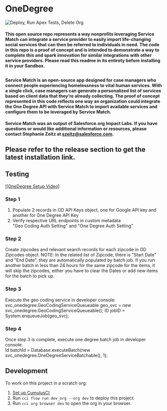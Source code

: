 # OneDegree

![Deploy, Run Apex Tests, Delete Org](https://github.com/Salesforce-org-Impact-xLabs/OneDegree/workflows/Deploy,%20Run%20Apex%20Tests,%20Delete%20Org/badge.svg)

#### This open source repo represents a way nonprofits leveraging Service Match can integrate a service provider to easily import life-changing social services that can then be referred to individuals in need. The code in this repo is a proof of concept and is intended to demonstrate a way to complete this and spark innovation for similar integrations with other service providers. Please read this readme in its entirety before installing it in your Sandbox.
##
#### Service Match is an open-source app designed for case managers who connect people experiencing homelessness to vital human services. With a single click, case managers can generate a personalized list of services based on client data that they’re already collecting. The proof of concept represented in this code reflects one way an organization could integrate the One Degree API with Service Match to import available services and configure them to be leveraged by Service Match.
#### Service Match was an output of Salesforce.org Impact Labs. If you have questions or would like additional information or resources, please contact Stephanie Zeitz at szeitz@salesforce.com.


## Please refer to the release section to get the latest installation link.

## Testing
[![OneDegree Setup Video]](https://drive.google.com/file/d/1iCykc20FrrTjNRaOKnbIR5RMge4TlBSK/view?usp=sharing)
### Step 1
  1. Populate 2 records in OD API Keys object, one for Google API key and another for One Degree API Key
  2. Verify respective URL endpoints in custom metadata<br/> "Geo Coding Auth Setting" and "One Degree Auth Setting"
### Step 2
  Create zipcodes and relevant search records for each zipcode in OD Zipcodes object.
  NOTE: In the related list of Zipcode, there is "Start Date" and "End Date", they are automatically populated by batch job. If you run another batch in less than 24 hours for the same zipcode for the items, it will skip the zipcodes, either you have to clear the Dates or add new items for the batch to pick up.
### Step 3
  Execute the geo coding service in developer console:<br/>
    svc_onedegree.GeoCodingServiceQueueable geo_svc = new svc_onedegree.GeoCodingServiceQueueable();
    ID jobID = System.enqueueJob(geo_svc);
### Step 4
  Once step 3 is complete, execute one degree batch job in developer console:<br/>
    Id batchId = Database.executeBatch(new svc_onedegree.OneDegreeServiceBatchable(), 1);

## Development

To work on this project in a scratch org:

1. [Set up CumulusCI](https://cumulusci.readthedocs.io/en/latest/tutorial.html)
2. Run `cci flow run dev_org --org dev` to deploy this project.
3. Run `cci org browser dev` to open the org in your browser.
